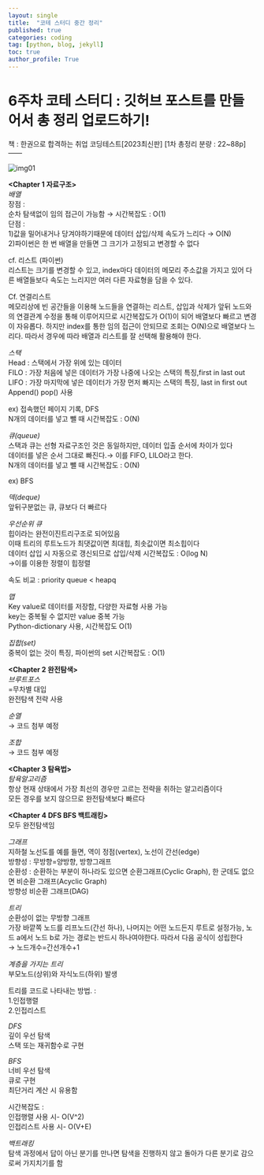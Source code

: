 ```yaml
---
layout: single
title:  "코테 스터디 중간 정리"   
published: true
categories: coding
tag: [python, blog, jekyll]
toc: true
author_profile: True
---
```

# 6주차 코테 스터디 : 깃허브 포스트를 만들어서 총 정리 업로드하기!    

책 : 한권으로 합격하는 취업 코딩테스트[2023최신판]
[1차 총정리 분량 : 22~88p]
——

![img01]({{site.url}}/imaged/2023-11-30-first/img01.png)

**<Chapter 1 자료구조>**   
*배열*   
장점 :   
순차 탐색없이 임의 접근이 가능함 → 시간복잡도 : O(1)   
단점 :   
1)값을 밀어내거나 당겨야하기때문에 데이터 삽입/삭제 속도가 느리다 → O(N)    
2)파이썬은 한 번 배열을 만들면 그 크기가 고정되고 변경할 수 없다    

cf. 리스트 (파이썬)    
리스트는 크기를 변경할 수 있고, index마다 데이터의 메모리 주소값을 가지고 있어 다른 배열들보다 속도는 느리지만 여러 다른 자료형을 담을 수 있다.    

Cf. 연결리스트    
메모리상에 빈 공간들을 이용해 노드들을 연결하는 리스트, 삽입과 삭제가 앞뒤 노드와의 연결관계 수정을 통해 이루어지므로 시간복잡도가 O(1)이 되어 배열보다 빠르고 변경이 자유롭다. 하지만 index를 통한 임의 접근이 안되므로 조회는 O(N)으로 배열보다 느리다. 따라서 경우에 따라 배열과 리스트를 잘 선택해 활용해야 한다.

*스택*   
Head : 스택에서 가장 위에 있는 데이터   
FILO : 가장 처음에 넣은 데이터가 가장 나중에 나오는 스택의 특징,first in last out   
LIFO : 가장 마지막에 넣은 데이터가 가장 먼저 빠지는 스택의 특징, last in first out   
Append() pop() 사용   

ex) 접속했던 페이지 기록, DFS   
N개의 데이터를 넣고 뺄 때 시간복잡도 : O(N)

*큐(queue)*   
스택과 큐는 선형 자료구조인 것은 동일하지만, 데이터 입출 순서에 차이가 있다   
데이터를 넣은 순서 그대로 빠진다.→ 이를 FIFO, LILO라고 한다.   
N개의 데이터를 넣고 뺄 때 시간복잡도 : O(N)   

ex) BFS

*덱(deque)*   
앞뒤구분없는 큐, 큐보다 더 빠르다

*우선순위 큐*   
힙이라는 완전이진트리구조로 되어있음   
이때 트리의 루트노드가 최댓값이면 최대힙, 최솟값이면 최소힙이다   
데이터 삽입 시 자동으로 갱신되므로 삽입/삭제 시간복잡도 : O(log N)   
→이를 이용한 정렬이 힙정렬   

속도 비교 : priority queue < heapq

*맵*    
Key value로 데이터를 저장함, 다양한 자료형 사용 가능   
key는 중복될 수 없지만 value 중복 가능   
Python-dictionary 사용, 시간복잡도 O(1)

*집합(set)*   
중복이 없는 것이 특징,  파이썬의 set 시간복잡도 : O(1)


**<Chapter 2 완전탐색>**   
*브루트포스*   
=무차별 대입   
완전탐색 전략 사용

*순열*    
→ 코드 첨부 예정   

*조합*   
→ 코드 첨부 예정


**<Chapter 3 탐욕법>**   
*탐욕알고리즘*   
항상 현재 상태에서 가장 최선의 경우만 고르는 전략을 취하는 알고리즘이다   
모든 경우를 보지 않으므로 완전탐색보다 빠르다

**<Chapter 4 DFS BFS 백트래킹>**   
모두 완전탐색임

*그래프*   
지하철 노선도를 예를 들면, 역이 정점(vertex), 노선이 간선(edge)   
방향성 : 무방향=양방향, 방향그래프   
순환성 : 순환하는 부분이 하나라도 있으면 순환그래프(Cyclic Graph), 한 군데도 없으면 비순환 그래프(Acyclic Graph)   
방향성 비순환 그래프(DAG)

*트리*   
순환성이 없는 무방향 그래프   
가장 바깥쪽 노드를 리프노드(간선 하나), 나머지는 어떤 노드든지 루트로 설정가능, 노드 a에서 노드 b로 가는 경로는 반드시 하나여야한다. 따라서 다음 공식이 성립한다   
→ 노드개수=간선개수+1

*계층을 가지는 트리*   
부모노드(상위)와 자식노드(하위) 발생

트리를 코드로 나타내는 방법. :    
1.인접행렬   
2.인접리스트

*DFS*   
깊이 우선 탐색   
스택 또는 재귀함수로 구현

*BFS*   
너비 우선 탐색   
큐로 구현   
최단거리 계산 시 유용함

시간복잡도 :    
인접행렬 사용 시- O(V^2)   
인접리스트 사용 시- O(V+E)

*백트래킹*   
탐색 과정에서 답이 아닌 분기를 만나면 탐색을 진행하지 않고 돌아가 다른 분기로 감으로써 가지치기를 함

